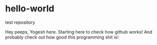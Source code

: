 # hello-world
test repository

Hey peeps, Yogesh here. Starting here to check how github works! And probably check out how good this programming shit is!
